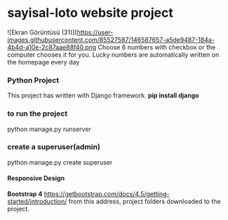 # sayisal-loto website project
![Ekran Görüntüsü (31)](https://user-images.githubusercontent.com/85527587/146587657-a5de9487-184a-4b4d-a10e-2c87aae88f40.png
 Choose 6 numbers with checkbox or the computer chooses it for you. Lucky numbers are automatically written on the homepage every day
### Python Project
This project has written with Django framework.
**pip install django**
### to run the project
python manage.py runserver
### create a superuser(admin)
python manage.py create superuser
#### Responsive Design
**Bootstrap 4**
https://getbootstrap.com/docs/4.5/getting-started/introduction/
from this address, project folders downloaded to the project.
